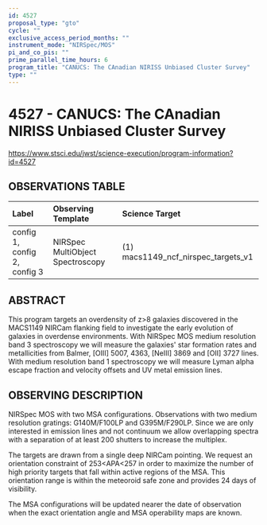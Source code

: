 ```yaml
---
id: 4527
proposal_type: "gto"
cycle: ""
exclusive_access_period_months: ""
instrument_mode: "NIRSpec/MOS"
pi_and_co_pis: ""
prime_parallel_time_hours: 6
program_title: "CANUCS: The CAnadian NIRISS Unbiased Cluster Survey"
type: ""
---
```

# 4527 - CANUCS: The CAnadian NIRISS Unbiased Cluster Survey
https://www.stsci.edu/jwst/science-execution/program-information?id=4527
## OBSERVATIONS TABLE
| Label                      | Observing Template             | Science Target                        |
| :------------------------- | :----------------------------- | :------------------------------------ |
| config 1, config 2, config 3 | NIRSpec MultiObject Spectroscopy | (1) macs1149_ncf_nirspec_targets_v1 |

## ABSTRACT

This program targets an overdensity of z>8 galaxies discovered in the MACS1149 NIRCam flanking field to investigate the early evolution of galaxies in overdense environments. With NIRSpec MOS medium resolution band 3 spectroscopy we will measure the galaxies' star formation rates and metallicities from Balmer, [OIII] 5007, 4363, [NeIII] 3869 and [OII] 3727 lines. With medium resolution band 1 spectroscopy we will measure Lyman alpha escape fraction and velocity offsets and UV metal emission lines.

## OBSERVING DESCRIPTION

NIRSpec MOS with two MSA configurations. Observations with two medium resolution gratings: G140M/F100LP and G395M/F290LP. Since we are only interested in emission lines and not continuum we allow overlapping spectra with a separation of at least 200 shutters to increase the multiplex.

The targets are drawn from a single deep NIRCam pointing. We request an orientation constraint of 253<APA<257 in order to maximize the number of high priority targets that fall within active regions of the MSA. This orientation range is within the meteoroid safe zone and provides 24 days of visibility.

The MSA configurations will be updated nearer the date of observation when the exact orientation angle and MSA operability maps are known.